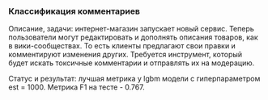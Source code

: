 ### Классификация комментариев 

Описание, задачи: интернет-магазин запускает новый сервис. Теперь пользователи могут редактировать и дополнять описания товаров, как в вики-сообществах. То есть клиенты предлагают свои правки и комментируют изменения других. Требуется инструмент, который будет искать токсичные комментарии и отправлять их на модерацию.

Статус и результат: лучшая метрика у lgbm модели с гиперпараметром est = 1000. Метрика F1 на тесте - 0.767.